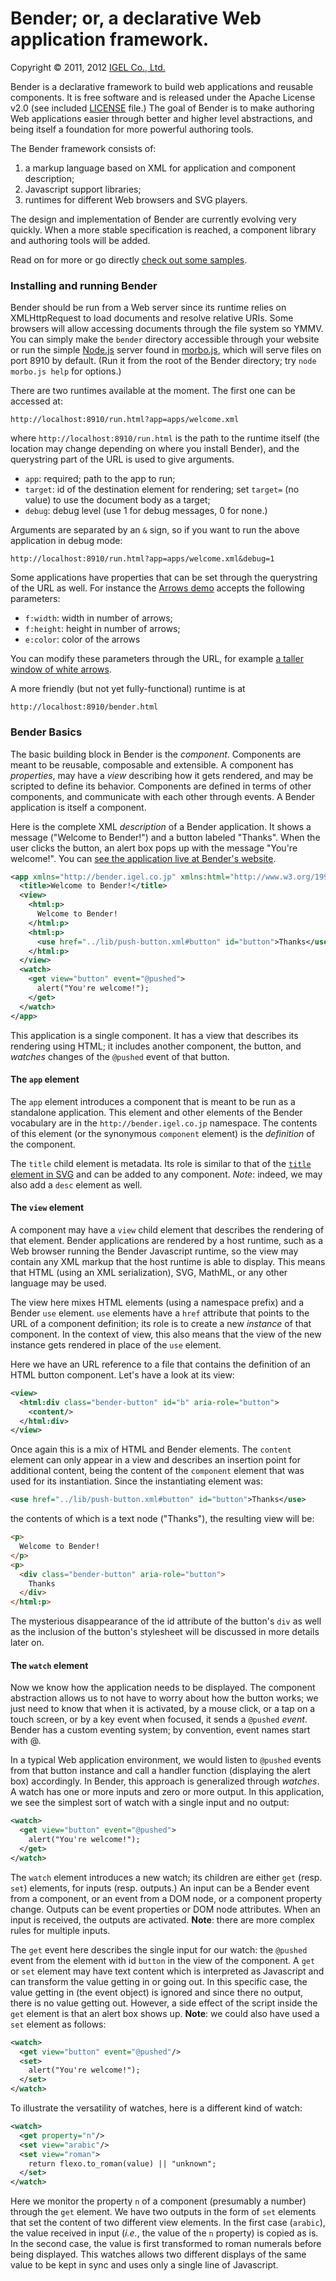 # Bender; or, a declarative Web application framework.

Copyright © 2011, 2012 [IGEL Co., Ltd.](http://www.igel.co.jp/bender/)


Bender is a declarative framework to build web applications and reusable
components. It is free software and is released under the Apache License v2.0
(see included [LICENSE](https://github.com/bendr/bender/blob/master/LICENSE)
file.) The goal of Bender is to make authoring Web applications easier through
better and higher level abstractions, and being itself a foundation for more
powerful authoring tools.

The Bender framework consists of:

1. a markup language based on XML for application and component description;
2. Javascript support libraries;
3. runtimes for different Web browsers and SVG players.

The design and implementation of Bender are currently evolving very quickly.
When a more stable specification is reached, a component library and authoring
tools will be added.

Read on for more or go directly [check out some
samples](http://bendr.github.com/apps/#demos).


### Installing and running Bender

Bender should be run from a Web server since its runtime relies on
XMLHttpRequest to load documents and resolve relative URIs. Some browsers will
allow accessing documents through the file system so YMMV. You can simply make
the `bender` directory accessible through your website or run the simple
[Node.js](http://nodejs.org) server found in
[morbo.js](https://github.com/bendr/bender/blob/master/morbo.js), which will
serve files on port 8910 by default. (Run it from the root of the Bender
directory; try `node morbo.js help` for options.)

There are two runtimes available at the moment. The first one can be accessed
at:

```
http://localhost:8910/run.html?app=apps/welcome.xml
```

where `http://localhost:8910/run.html` is the path to the runtime
itself (the location may change depending on where you install Bender), and the
querystring part of the URL is used to give arguments.

- `app`: required; path to the app to run;
- `target`: id of the destination element for rendering; set `target=` (no
  value) to use the document body as a target;
- `debug`: debug level (use 1 for debug messages, 0 for none.)

Arguments are separated by an `&` sign, so if you want to run the above
application in debug mode:

```
http://localhost:8910/run.html?app=apps/welcome.xml&debug=1
```

Some applications have properties that can be set through the querystring of
the URL as well. For instance the [Arrows
demo](http://bendr.github.com/run.html?app=apps/demos/arrows.xml) accepts
the following parameters:

- `f:width`: width in number of arrows;
- `f:height`: height in number of arrows;
- `e:color`: color of the arrows

You can modify these parameters through the URL, for example [a taller window
of white arrows](http://bendr.github.com/bender.html?app=apps/demos/arrows.xml&f:width=8&f:height=16&e:color=white).

A more friendly (but not yet fully-functional) runtime is at

```
http://localhost:8910/bender.html
```


### Bender Basics

The basic building block in Bender is the _component_. Components are meant to
be reusable, composable and extensible. A component has _properties_, may have
a _view_ describing how it gets rendered, and may be scripted to define its
behavior. Components are defined in terms of other components, and communicate with each other through events. A Bender application is itself a component.

Here is the complete XML _description_ of a Bender application. It shows a
message ("Welcome to Bender!") and a button labeled "Thanks". When the user
clicks the button, an alert box pops up with the message "You're welcome!".
You can [see the application live at Bender's
website](http://bendr.github.com/core/bender.html?app=apps/welcome).

```xml
<app xmlns="http://bender.igel.co.jp" xmlns:html="http://www.w3.org/1999/xhtml">
  <title>Welcome to Bender!</title>
  <view>
    <html:p>
      Welcome to Bender!
    </html:p>
    <html:p>
      <use href="../lib/push-button.xml#button" id="button">Thanks</use>
    </html:p>
  </view>
  <watch>
    <get view="button" event="@pushed">
      alert("You're welcome!");
    </get>
  </watch>
</app>
```

This application is a single component. It has a view that describes its
rendering using HTML; it includes another component, the button, and _watches_
changes of the `@pushed` event of that button.


#### The `app` element

The `app` element introduces a component that is meant to be run as a
standalone application. This element and other elements of the Bender
vocabulary are in the `http://bender.igel.co.jp` namespace. The contents of
this element (or the synonymous `component` element) is the _definition_ of the
component.

The `title` child element is metadata. Its role is similar to that of the
[`title` element in
SVG](http://www.w3.org/TR/SVG/struct.html#DescriptionAndTitleElements) and can
be added to any component. _Note_: indeed, we may also add a `desc` element as
well.


#### The `view` element

A component may have a `view` child element that describes the rendering of
that element. Bender applications are rendered by a host runtime, such as a Web
browser running the Bender Javascript runtime, so the view may contain any XML
markup that the host runtime is able to display. This means that HTML (using
an XML serialization), SVG, MathML, or any other language may be used.

The view here mixes HTML elements (using a namespace prefix) and a Bender
`use` element. `use` elements have a `href` attribute that points to the URL of
a component definition; its role is to create a new _instance_ of that
component. In the context of view, this also means that the view of the new
instance gets rendered in place of the `use` element.

Here we have an URL reference to a file that contains the definition of an HTML
button component. Let's have a look at its view:

```xml
<view>
  <html:div class="bender-button" id="b" aria-role="button">
    <content/>
  </html:div>
</view>
```

Once again this is a mix of HTML and Bender elements. The `content` element can
only appear in a view and describes an insertion point for additional content,
being the content of the `component` element that was used for its
instantiation. Since the instantiating element was:

```xml
<use href="../lib/push-button.xml#button" id="button">Thanks</use>
```

the contents of which is a text node ("Thanks"), the resulting view will be:

```html
<p>
  Welcome to Bender!
</p>
<p>
  <div class="bender-button" aria-role="button">
    Thanks
  </div>
</html:p>
```

The mysterious disappearance of the id attribute of the button's `div` as well
as the inclusion of the button's stylesheet will be discussed in more details
later on.


#### The `watch` element

Now we know how the application needs to be displayed. The component
abstraction allows us to not have to worry about how the button works; we just
need to know that when it is activated, by a mouse click, or a tap on a touch
screen, or by a key event when focused, it sends a `@pushed` _event_. Bender
has a custom eventing system; by convention, event names start with @.

In a typical Web application environment, we would listen to `@pushed` events
from that button instance and call a handler function (displaying the alert
box) accordingly. In Bender, this approach is generalized through _watches_. A
watch has one or more inputs and zero or more output. In this application, we
see the simplest sort of watch with a single input and no output:

```xml
<watch>
  <get view="button" event="@pushed">
    alert("You're welcome!");
  </get>
</watch>
```

The `watch` element introduces a new watch; its children are either `get`
(resp. `set`) elements, for inputs (resp. outputs.) An input can be a Bender
event from a component, or an event from a DOM node, or a component property
change. Outputs can be event properties or DOM node attributes. When an input
is received, the outputs are activated. **Note**: there are more complex rules
for multiple inputs.

The `get` event here describes the single input for our watch: the `@pushed`
event from the element with id `button` in the view of the component. A `get`
or `set` element may have text content which is interpreted as Javascript and
can transform the value getting in or going out. In this specific case, the
value getting in (the event object) is ignored and since there no output, there
is no value getting out. However, a side effect of the script inside the `get`
element is that an alert box shows up. **Note**: we could also have used a
`set` element as follows:

```xml
<watch>
  <get view="button" event="@pushed"/>
  <set>
    alert("You're welcome!");
  </set>
</watch>
```

To illustrate the versatility of watches, here is a different kind of watch:

```xml
<watch>
  <get property="n"/>
  <set view="arabic"/>
  <set view="roman">
    return flexo.to_roman(value) || "unknown";
  </set>
</watch>
```

Here we monitor the property `n` of a component (presumably a number) through
the `get` element. We have two outputs in the form of `set` elements that set
the content of two different view elements. In the first case (`arabic`), the
value received in input (_i.e._, the value of the `n` property) is copied as
is. In the second case, the value is first transformed to roman numerals before
being displayed. This watches allows two different displays of the same value
to be kept in sync and uses only a single line of Javascript.
